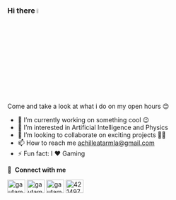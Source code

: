 ### Hi there <a href="https://www.linkedin.com/in/abdou-raouf-atarmla/"><img src="https://media.giphy.com/media/hvRJCLFzcasrR4ia7z/giphy.gif" width="5%"></a>

Come and take a look at what i do on my open hours :blush:

- 🔭 I’m currently working on something cool 😉
- 👀 I’m interested in Artificial Intelligence and Physics
- 👯 I’m looking to collaborate on exciting projects 😶‍🌫️
- 📫 How to reach me achilleatarmla@gmail.com
- ⚡  Fun fact: I ❤️ Gaming 

🔗 &nbsp;**Connect with me**
<p align="left">
<a href="https://wa.me/22896858733" target="blank"><img align="center" src="https://raw.githubusercontent.com/rahuldkjain/github-profile-readme-generator/master/src/images/icons/Social/whatsapp.svg" alt="gautamkrishnar" height="30" width="40"/></a>
<a href="https://twitter.com/raouf_code" target="blank"><img align="center" src="https://raw.githubusercontent.com/rahuldkjain/github-profile-readme-generator/master/src/images/icons/Social/twitter.svg" alt="gautamkrishnar" height="30" width="40" /></a>
<a href="https://www.linkedin.com/in/abdou-raouf-atarmla/" target="blank"><img align="center" src="https://raw.githubusercontent.com/rahuldkjain/github-profile-readme-generator/master/src/images/icons/Social/linked-in-alt.svg" alt="gautamkrishnar" height="30" width="40" /></a>
<a href="https://www.youtube.com/@raoufcode" target="blank"><img align="center" src="https://raw.githubusercontent.com/rahuldkjain/github-profile-readme-generator/master/src/images/icons/Social/youtube.svg" alt="4214976" height="30" width="40" /></a>
</div>
